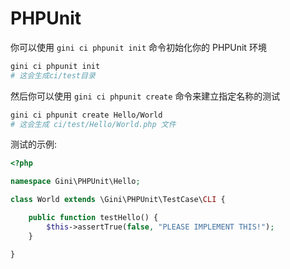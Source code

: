 # PHPUnit

你可以使用 `gini ci phpunit init` 命令初始化你的 PHPUnit 环境

```bash
gini ci phpunit init
# 这会生成ci/test目录
```

然后你可以使用 `gini ci phpunit create` 命令来建立指定名称的测试

```bash
gini ci phpunit create Hello/World
# 这会生成 ci/test/Hello/World.php 文件
```

测试的示例:

```php
<?php

namespace Gini\PHPUnit\Hello;

class World extends \Gini\PHPUnit\TestCase\CLI {

    public function testHello() {
        $this->assertTrue(false, "PLEASE IMPLEMENT THIS!");
    }

}
```



